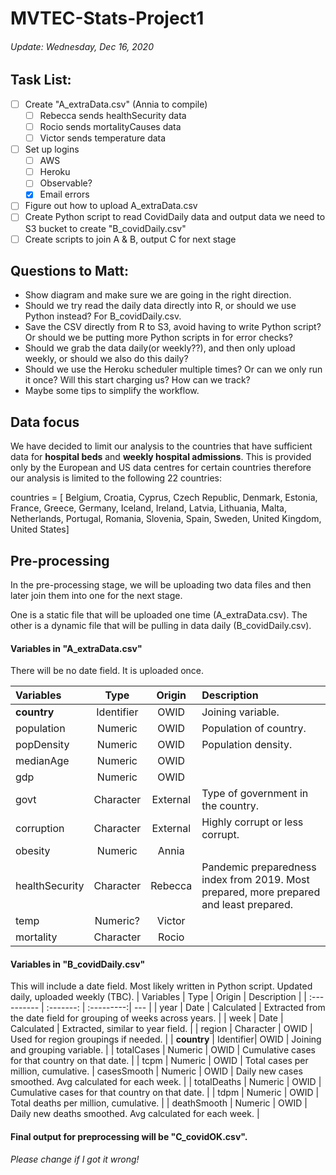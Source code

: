 # MVTEC-Stats-Project1

###### Update: Wednesday, Dec 16, 2020

## Task List:
- [ ] Create "A_extraData.csv" (Annia to compile)
    - [ ] Rebecca sends healthSecurity data
    - [ ] Rocio sends mortalityCauses data
    - [ ] Victor sends temperature data
- [ ] Set up logins
    - [ ] AWS
    - [ ] Heroku
    - [ ] Observable?
    - [x] Email errors
- [ ] Figure out how to upload A_extraData.csv
- [ ] Create Python script to read CovidDaily data and output data we need to S3 bucket to create "B_covidDaily.csv"
- [ ] Create scripts to join A & B, output C for next stage

## Questions to Matt:
- Show diagram and make sure we are going in the right direction.
- Should we try read the daily data directly into R, or should we use Python instead? For B_covidDaily.csv.
- Save the CSV directly from R to S3, avoid having to write Python script? Or should we be putting more Python scripts in for error checks?
- Should we grab the data daily(or weekly??), and then only upload weekly, or should we also do this daily?
- Should we use the Heroku scheduler multiple times? Or can we only run it once? Will this start charging us? How can we track?
- Maybe some tips to simplify the workflow.

## Data focus
We have decided to limit our analysis to the countries that have sufficient data for **hospital beds** and **weekly hospital admissions**. This is provided only by the European and US data centres for certain countries therefore our analysis is limited to the following 22 countries:

countries = [
            Belgium, 
            Croatia, 
            Cyprus, 
            Czech Republic, 
            Denmark,
            Estonia,
            France,
            Greece, 
            Germany,
            Iceland,
            Ireland,
            Latvia, 
            Lithuania,
            Malta,
            Netherlands,
            Portugal, 
            Romania,
            Slovenia,
            Spain,
            Sweden,
            United Kingdom,
            United States]

## Pre-processing

In the pre-processing stage, we will be uploading two data files and then later join them into one for the next stage.

One is a static file that will be uploaded one time (A_extraData.csv). The other is a dynamic file that will be pulling in data daily (B_covidDaily.csv).

#### Variables in "A_extraData.csv"
There will be no date field. It is uploaded once.

| Variables     | Type      | Origin    | Description      |
| :------------ |:--------: |:--------: | :----- |
| **country**   | Identifier| OWID      | Joining variable. |
| population    | Numeric   | OWID      | Population of country. |
| popDensity    | Numeric   | OWID      | Population density. |
| medianAge     | Numeric   | OWID      | |
| gdp           | Numeric   | OWID      | |
| govt          | Character | External  | Type of government in the country. |
| corruption    | Character | External  | Highly corrupt or less corrupt. |
| obesity       | Numeric   | Annia     | |
| healthSecurity| Character | Rebecca   | Pandemic preparedness index from 2019. Most prepared, more prepared and least prepared. | 
|  temp         | Numeric?  | Victor    | |
| mortality     | Character | Rocio     | |
 

#### Variables in "B_covidDaily.csv"
This will include a date field. Most likely written in Python script. Updated daily, uploaded weekly (TBC).
| Variables   | Type      | Origin     | Description |
| :---------- | :-------: | :---------:| ---        |
| year        | Date      | Calculated | Extracted from the date field for grouping of weeks across years. |
| week        | Date      | Calculated | Extracted, similar to year field. |
| region      | Character | OWID       | Used for region groupings if needed. |
| **country** | Identifier| OWID       | Joining and grouping variable. |
| totalCases  | Numeric   | OWID       | Cumulative cases for that country on that date. |
| tcpm        | Numeric   | OWID       | Total cases per million, cumulative.
| casesSmooth | Numeric   | OWID       | Daily new cases smoothed. Avg calculated for each week. |
| totalDeaths | Numeric   | OWID       | Cumulative cases for that country on that date. |
| tdpm        | Numeric   | OWID       | Total deaths per million, cumulative. |
| deathSmooth | Numeric   | OWID       | Daily new deaths smoothed. Avg calculated for each week. |

#### Final output for preprocessing will be "C_covidOK.csv". 
*Please change if I got it wrong!*